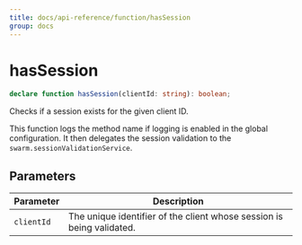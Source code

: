 ```yaml
---
title: docs/api-reference/function/hasSession
group: docs
---
```


# hasSession

```ts
declare function hasSession(clientId: string): boolean;
```

Checks if a session exists for the given client ID.

This function logs the method name if logging is enabled in the global configuration.
It then delegates the session validation to the `swarm.sessionValidationService`.

## Parameters

| Parameter | Description |
|-----------|-------------|
| `clientId` | The unique identifier of the client whose session is being validated. |
